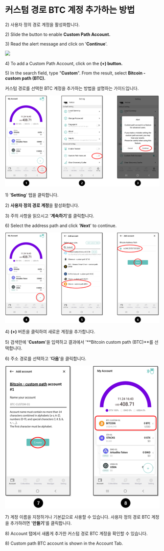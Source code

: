 # 커스텀 경로 BTC 계정 추가하는 방법

2\) 사용자 정의 경로 계정을 활성화합니다.     &#x20;

2\) Slide the button to enable **Custom Path Account.**

3\) Read the alert message and click on '**Continue**'.

![](broken-reference)

4\) To add a Custom Path Account, click on the **(+) button.**

5\) In the search field, type "**Custom**". From the result, select **Bitcoin - custom path (BTC).**

커스텀 경로를 선택한 BTC 계정을 추가하는 방법을 설명하는 가이드입니다.

![](../../.gitbook/assets/BTC01.png)

1\) '**Setting**' 탭을 클릭합니다.

2\) **사용자 정의 경로 계정**을 활성화합니다.

3\) 주의 사항을 읽으시고 '**계속하기**'를 클릭합니다.

6\) Select the address path and click '**Next**' to continue.

![](../../.gitbook/assets/BTC02.png)

4\) **(+)** 버튼을 클릭하여 새로운 계정을 추가합니다.

5\) 검색란에 '**Custom**'을 입력하고 결과에서 '**Bitcoin custom path (BTC)**를 선택합니다.

6\) 주소 경로를 선택하고 '**다음**'을 클릭합니다.

![](../../.gitbook/assets/BTC03.png)

7\) 계정 이름을 지정하거나 기본값으로 사용할 수 있습니다. 사용자 정의 경로 BTC 계정을 추가하려면 '**만들기**'를 클릭합니다.

8\) Account 탭에서 새롭게 추가한 커스텀 경로 BTC 계정을 확인할 수 있습니다.

8\) Custom path BTC account is shown in the Account Tab.&#x20;
